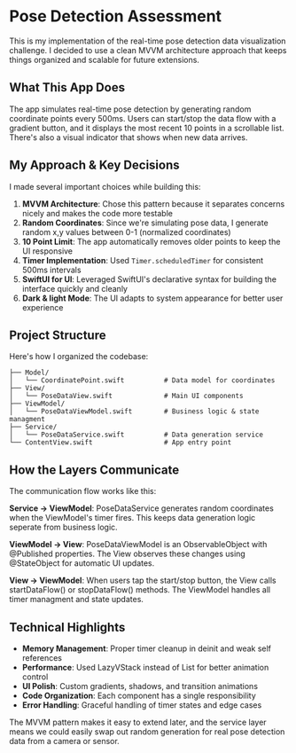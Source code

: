# Pose Detection Assessment

This is my implementation of the real-time pose detection data visualization challenge. I decided to use a clean MVVM architecture approach that keeps things organized and scalable for future extensions.

## What This App Does

The app simulates real-time pose detection by generating random coordinate points every 500ms. Users can start/stop the data flow with a gradient button, and it displays the most recent 10 points in a scrollable list. There's also a visual indicator that shows when new data arrives.

## My Approach & Key Decisions

I made several important choices while building this:

1. **MVVM Architecture**: Chose this pattern because it separates concerns nicely and makes the code more testable
2. **Random Coordinates**: Since we're simulating pose data, I generate random x,y values between 0-1 (normalized coordinates)
3. **10 Point Limit**: The app automatically removes older points to keep the UI responsive
4. **Timer Implementation**: Used `Timer.scheduledTimer` for consistent 500ms intervals
5. **SwiftUI for UI**: Leveraged SwiftUI's declarative syntax for building the interface quickly and cleanly
6. **Dark & light Mode**: The UI adapts to system appearance for better user experience

## Project Structure

Here's how I organized the codebase:

```
├── Model/
│   └── CoordinatePoint.swift          # Data model for coordinates
├── View/
│   └── PoseDataView.swift             # Main UI components
├── ViewModel/
│   └── PoseDataViewModel.swift        # Business logic & state managment
├── Service/
│   └── PoseDataService.swift          # Data generation service
└── ContentView.swift                  # App entry point
```

## How the Layers Communicate

The communication flow works like this:

**Service → ViewModel**: PoseDataService generates random coordinates when the ViewModel's timer fires. This keeps data generation logic seperate from business logic.

**ViewModel → View**: PoseDataViewModel is an ObservableObject with @Published properties. The View observes these changes using @StateObject for automatic UI updates.

**View → ViewModel**: When users tap the start/stop button, the View calls startDataFlow() or stopDataFlow() methods. The ViewModel handles all timer managment and state updates.


## Technical Highlights

- **Memory Management**: Proper timer cleanup in deinit and weak self references
- **Performance**: Used LazyVStack instead of List for better animation control
- **UI Polish**: Custom gradients, shadows, and transition animations
- **Code Organization**: Each component has a single responsibility
- **Error Handling**: Graceful handling of timer states and edge cases

The MVVM pattern makes it easy to extend later, and the service layer means we could easily swap out random generation for real pose detection data from a camera or sensor.
